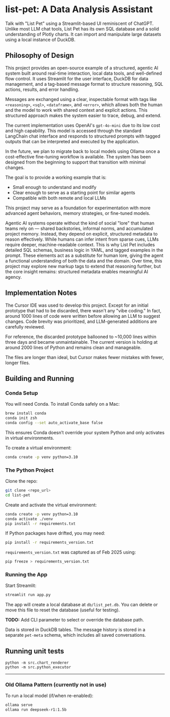 # list-pet: A Data Analysis Assistant

Talk with "List Pet" using a Streamlit-based UI reminiscent of ChatGPT. Unlike most LLM chat tools, List Pet has its own SQL database and a solid understanding of Plotly charts. It can import and manipulate large datasets using a local instance of DuckDB.

## Philosophy of Design

This project provides an open-source example of a structured, agentic AI system built around real-time interaction, local data tools, and well-defined flow control. It uses Streamlit for the user interface, DuckDB for data management, and a tag-based message format to structure reasoning, SQL actions, results, and error handling.

Messages are exchanged using a clear, inspectable format with tags like `<reasoning>`, `<sql>`, `<dataframe>`, and `<error>`, which allows both the human and the model to work with shared context and explicit actions. This structured approach makes the system easier to trace, debug, and extend.

The current implementation uses OpenAI's `gpt-4o-mini` due to its low cost and high capability. This model is accessed through the standard LangChain chat interface and responds to structured prompts with tagged outputs that can be interpreted and executed by the application.

In the future, we plan to migrate back to local models using Ollama once a cost-effective fine-tuning workflow is available. The system has been designed from the beginning to support that transition with minimal changes.

The goal is to provide a working example that is:
- Small enough to understand and modify
- Clear enough to serve as a starting point for similar agents
- Compatible with both remote and local LLMs

This project may serve as a foundation for experimentation with more advanced agent behaviors, memory strategies, or fine-tuned models.

Agentic AI systems operate without the kind of social "lore" that human teams rely on — shared backstories, informal norms, and accumulated project memory. Instead, they depend on explicit, structured metadata to reason effectively. While humans can infer intent from sparse cues, LLMs require deeper, machine-readable context. This is why List Pet includes detailed SQL schemas, business logic in YAML, and tagged examples in the prompt. These elements act as a substitute for human lore, giving the agent a functional understanding of both the data and the domain. Over time, this project may explore new markup tags to extend that reasoning further, but the core insight remains: structured metadata enables meaningful AI agency.


## Implementation Notes

The Cursor IDE was used to develop this project. Except for an initial prototype that had to be discarded, there wasn't any "vibe coding." In fact, around 1000 lines of code were written before allowing an LLM to suggest changes. Code brevity was prioritized, and LLM-generated additions are carefully reviewed.

For reference, the discarded prototype ballooned to ~10,000 lines within three days and became unmaintainable. The current version is holding at around 2000 lines of Python and remains clean and manageable.

The files are longer than ideal, but Cursor makes fewer mistakes with fewer, longer files.

## Building and Running

### Conda Setup

You will need Conda. To install Conda safely on a Mac:

```bash
brew install conda
conda init zsh
conda config --set auto_activate_base false
```

This ensures Conda doesn’t override your system Python and only activates in virtual environments.

To create a virtual environment:

```bash
conda create -p venv python=3.10
```

### The Python Project

Clone the repo:

```bash
git clone <repo_url>
cd list-pet
```

Create and activate the virtual environment:

```bash
conda create -p venv python=3.10
conda activate ./venv
pip install -r requirements.txt
```

If Python packages have drifted, you may need:

```bash
pip install -r requirements_version.txt
```

`requirements_version.txt` was captured as of Feb 2025 using:

```bash
pip freeze > requirements_version.txt
```

### Running the App

Start Streamlit:

```bash
streamlit run app.py
```

The app will create a local database at `db/list_pet.db`. You can delete or move this file to reset the database (useful for testing).

**TODO:** Add CLI parameter to select or override the database path.

Data is stored in DuckDB tables. The message history is stored in a separate `pet-meta` schema, which includes all saved conversations.

## Running unit tests
```
python -m src.chart_renderer
python -m src.python_executor
```

---

### Old Ollama Pattern (currently not in use)

To run a local model (if/when re-enabled):

```bash
ollama serve
ollama run deepseek-r1:1.5b
```

